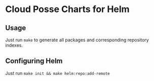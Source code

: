 # Cloud Posse Charts for Helm

## Usage

Just run `make` to generate all packages and corresponding repository indexes.

## Configuring Helm

Just run `make init && make helm:repo:add-remote`

